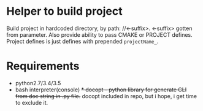 # Helper to build project

Build project in hardcoded directory, by path:
<hardcoded>/<currDir>/<gitBranch><-suffix>.
<-suffix> gotten from parameter.
Also provide ability to pass CMAKE or PROJECT defines. Project defines is just
defines with prepended `projectName_`.

# Requirements
* python2.7/3.4/3.5
* bash interpreter(console)
~~* docopt - python library for generate CLI from doc string in .py file.~~
docopt included in repo, but i hope, i get time to exclude it.
